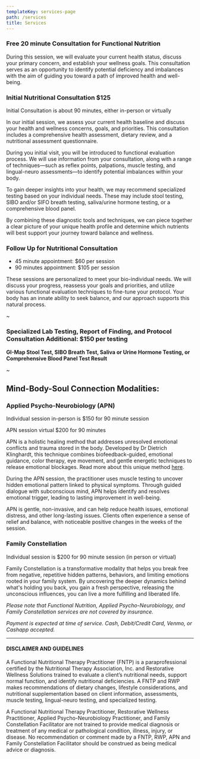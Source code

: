 ```yaml
---
templateKey: services-page
path: /services
title: Services
---
```

### Free 20 minute Consultation for Functional Nutrition

D﻿uring this session, we will evaluate your current health status, discuss your primary concern, and establish your wellness goals.  This consultation serves as an opportunity to identify potential deficiency and imbalances with the aim of guiding you toward a path of improved health and well-being.

### Initial Nutritional Consultation $125

Initial Consultation is about 90 minutes, either in-person or virtually

In our initial session, we assess your current health baseline and discuss your health and wellness concerns, goals, and priorities. This consultation includes a comprehensive health assessment, dietary review, and a nutritional assessment questionnaire.

D﻿uring you initial visit, you will be introduced to functional evaluation process.  We will use information from your consultation, along with a range of techniques—such as reflex points, palpations, muscle testing, and lingual-neuro assessments—to identify potential imbalances within your body.  

T﻿o gain deeper insights into your health, we may recommend specialized testing based on your individual needs.  These may include stool testing, SIBO and/or SIFO breath testing, saliva/urine hormone testing, or a comprehensive blood panel.  

B﻿y combining these diagnostic tools and techniques, we can piece together a clear picture of your unique health profile and determine which nutrients will best support your journey toward balance and wellness.

### Follow Up for Nutritional Consultation

* 45 minute appointment: $60 per session
* 90 minutes appointment: $105 per session

These sessions are personalized to meet your bio-individual needs.  We will discuss your progress, reassess your goals and priorities, and utilize various functional evaluation techniques to fine-tune your protocol.  Your body has an innate ability to seek balance, and our approach supports this natural process.

~﻿

### **S﻿pecialized Lab Testing, Report of Finding, and Protocol Consultation Additional: $150 per testing**

**G﻿I-Map Stool Test, SIBO Breath Test, Saliva or Urine Hormone Testing, or Comprehensive Blood Panel Test Result** 

~﻿

## Mind-Body-Soul Connection Modalities:

### Applied Psycho-Neurobiology (APN)

Individual session in-person  is $150 for 90 minute session

APN session virtual $200 for 90 minutes

APN is a holistic healing method that addresses unresolved emotional conflicts and trauma stored in the body.  Developed by Dr Dietrich Klinghardt, this technique combines biofeedback-guided, emotional guidance, color therapy, eye movement, and gentle energetic techniques to release emotional blockages. Read more about this unique method [here](/img/apnbydrklinghardthandout.pdf).

During the APN session, the practitioner uses muscle testing to uncover hidden emotional pattern linked to physical symptoms.  Through guided dialogue with subconscious mind, APN helps identify and resolves emotional trigger, leading to lasting improvement in well-being.

A﻿PN is gentle, non-invasive, and can help reduce health issues, emotional distress, and other long-lasting issues.  Clients often experience a sense of relief and balance, with noticeable positive changes in the weeks of the session.

### Family Constellation

Individual session is $200 for 90 minute session (in person or virtual)

F﻿amily Constellation is a transformative modality that helps you break free from negative, repetitive hidden patterns, behaviors, and limiting emotions rooted in your family system.  By uncovering the deeper dynamics behind what's holding you back, you gain a fresh perspective, releasing the unconscious influences, you can live a more fulfilling and liberated life. 

*Please note that Functional Nutrition, Applied Psycho-Neurobiology, and Family Constellation services are not covered by insurance.*  

*Payment is expected at time of service.  Cash, Debit/Credit Card, Venmo, or Cashapp accepted.*

- - -

#### DISCLAIMER AND GUIDELINES

A Functional Nutritional Therapy Practitioner (FNTP) is a paraprofessional certified by the Nutritional Therapy Association, Inc. and Restorative Wellness Solutions trained to evaluate a client’s nutritional needs, support normal function, and identify nutritional deficiencies.  A FNTP and RWP makes recommendations of dietary changes, lifestyle considerations, and nutritional supplementation based on client information, assessments, muscle testing, lingual-neuro testing, and specialized testing.

A Functional Nutritional Therapy Practitioner, Restorative Wellness Practitioner, Applied Psycho-Neurobiology Practitioner, and Family Constellation Facilitator are not trained to provide medical diagnosis or treatment of any medical or pathological condition, illness, injury, or disease.  No recommendation or comment made by a FNTP, RWP, APN and Family Constellation Facilitator should be construed as being medical advice or diagnosis.